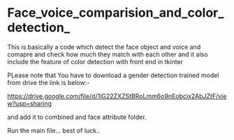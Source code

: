 # Face_voice_comparision_and_color_detection_
This is basically a code which detect the face object and voice and comapre and check how much they match with each other and it also include the feature of color detection with front end in tkinter


PLease note that 
You have to download a gender detection trained model from drive the link is below:-

https://drive.google.com/file/d/1lG22ZXZStBRoLmm6o9nEobcix2AbJZtF/view?usp=sharing


and add it to combined and face attribute folder.



Run the main file...
best of luck..
